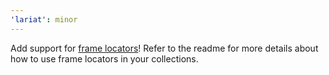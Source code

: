 ```yaml
---
'lariat': minor
---
```


Add support for [frame locators](https://playwright.dev/docs/api/class-framelocator)! Refer to the readme for more details about how to use frame locators in your collections.
